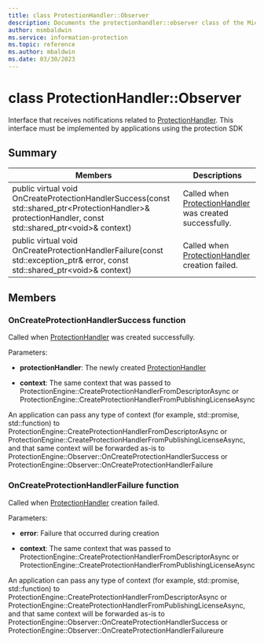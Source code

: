 ```yaml
---
title: class ProtectionHandler::Observer 
description: Documents the protectionhandler::observer class of the Microsoft Information Protection (MIP) SDK.
author: msmbaldwin
ms.service: information-protection
ms.topic: reference
ms.author: mbaldwin
ms.date: 03/30/2023
---
```


# class ProtectionHandler::Observer 
Interface that receives notifications related to [ProtectionHandler](class_mip_protectionhandler.md).
This interface must be implemented by applications using the protection SDK
  
## Summary
 Members                        | Descriptions                                
--------------------------------|---------------------------------------------
public virtual void OnCreateProtectionHandlerSuccess(const std::shared_ptr&lt;ProtectionHandler&gt;& protectionHandler, const std::shared_ptr&lt;void&gt;& context)  |  Called when [ProtectionHandler](class_mip_protectionhandler.md) was created successfully.
public virtual void OnCreateProtectionHandlerFailure(const std::exception_ptr& error, const std::shared_ptr&lt;void&gt;& context)  |  Called when [ProtectionHandler](class_mip_protectionhandler.md) creation failed.
  
## Members
  
### OnCreateProtectionHandlerSuccess function
Called when [ProtectionHandler](class_mip_protectionhandler.md) was created successfully.

Parameters:  
* **protectionHandler**: The newly created [ProtectionHandler](class_mip_protectionhandler.md)


* **context**: The same context that was passed to ProtectionEngine::CreateProtectionHandlerFromDescriptorAsync or ProtectionEngine::CreateProtectionHandlerFromPublishingLicenseAsync


An application can pass any type of context (for example, std::promise, std::function) to ProtectionEngine::CreateProtectionHandlerFromDescriptorAsync or ProtectionEngine::CreateProtectionHandlerFromPublishingLicenseAsync, and that same context will be forwarded as-is to ProtectionEngine::Observer::OnCreateProtectionHandlerSuccess or ProtectionEngine::Observer::OnCreateProtectionHandlerFailure
  
### OnCreateProtectionHandlerFailure function
Called when [ProtectionHandler](class_mip_protectionhandler.md) creation failed.

Parameters:  
* **error**: Failure that occurred during creation 


* **context**: The same context that was passed to ProtectionEngine::CreateProtectionHandlerFromDescriptorAsync or ProtectionEngine::CreateProtectionHandlerFromPublishingLicenseAsync


An application can pass any type of context (for example, std::promise, std::function) to ProtectionEngine::CreateProtectionHandlerFromDescriptorAsync or ProtectionEngine::CreateProtectionHandlerFromPublishingLicenseAsync, and that same context will be forwarded as-is to ProtectionEngine::Observer::OnCreateProtectionHandlerSuccess or ProtectionEngine::Observer::OnCreateProtectionHandlerFailureure